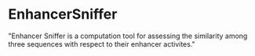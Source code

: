 # EnhancerSniffer
"Enhancer Sniffer is a computation tool for assessing the similarity among three sequences with respect to their enhancer activites." 
